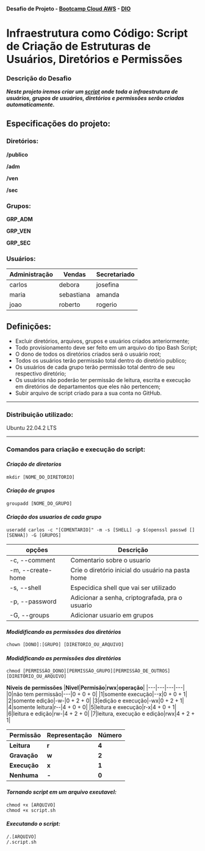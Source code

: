 #### Desafio de Projeto - [Bootcamp Cloud AWS](https://www.dio.me/bootcamp/bootcamp-cloud-aws?ref=CG&utm_source=youtube&utm_medium=organic&utm_campaign=bootcamp_cloud_aws&utm_content=description) - [DIO](https://www.dio.me/)
# Infraestrutura como Código: Script de Criação de Estruturas de Usuários, Diretórios e Permissões

### Descrição do Desafio 
***Neste projeto iremos criar um [script](https://github.com/Brunarquino/dp01-dio-IaC-linux-baws/blob/main/script.sh) onde toda a infraestrutura de usuários, grupos de usuários, diretórios e permissões serão criadas automaticamente.***

## Especificações do projeto:
### **Diretórios:**

**/publico**

**/adm**

**/ven**

**/sec**

### **Grupos:**

**GRP_ADM**

**GRP_VEN**

**GRP_SEC**

### **Usuários:**

| **Administração** | **Vendas** | **Secretariado** |
| --- | --- | --- |
| carlos | debora | josefina |
| maria | sebastiana | amanda |
| joao | roberto | rogerio |

## **Definições:**

- Excluir diretórios, arquivos, grupos e usuários criados anteriormente;
- Todo provisionamento deve ser feito em um arquivo do tipo Bash Script;
- O dono de todos os diretórios criados será o usuário root;
- Todos os usuários terão permissão total dentro do diretório publico;
- Os usuários de cada grupo terão permissão total dentro de seu respectivo diretório;
- Os usuários não poderão ter permissão de leitura, escrita e execução em diretórios de departamentos que eles não pertencem;
- Subir arquivo de script criado para a sua conta no GitHub.

---
### Distribuição utilizado:
Ubuntu 22.04.2 LTS

---

### Comandos para criação e execução do script:
#### ***Criação de diretorios***
```
mkdir [NOME_DO_DIRETORIO]
```
#### ***Criação de grupos***
```
groupadd [NOME_DO_GRUPO]
```
#### ***Criação dos usuarios de cada grupo***
```
useradd carlos -c "[COMENTARIO]" -m -s [SHELL] -p $(openssl passwd [] [SENHA]) -G [GRUPOS]
```
|**opções**|**Descrição**|
|---|---|
|-c, --comment |Comentario sobre o usuario|
|-m, --create-home| Crie o diretório inicial do usuário na pasta home|
|-s, --shell |Especidica  shell que vai ser utilizado|
|-p, --password|Adicionar a senha, criptografada, pra o usuario|
|-G, --groups| Adicionar usuario em grupos|
#### ***Modidificando as permissões dos diretórios***
```
chown [DONO]:[GRUPO] [DIRETORIO_OU_ARQUIVO]
```
#### ***Modidificando as permissões dos diretórios***
```
chmod [PERMISSÃO_DONO][PERMISSÃO_GRUPO][PERMISSÃO_DE_OUTROS] [DIRETÓRIO_OU_ARQUIVO]
```
**Níveis de permissões**
|**Nivel**|**Permisão**|**rwx**|**operação**|
|---|---|---|---|
|0|não tem permissão|---|0 + 0 + 0|
|1|somente execução|--x|0 + 0 + 1|
|2|somente edição|-w-|0 + 2 + 0|
|3|edição e execução|-wx|0 + 2 + 1|
|4|somente leitura|r--|4 + 0 + 0|
|5|leitura e execução|r-x|4 + 0 + 1|
|6|leitura e edição|rw-|4 + 2 + 0|
|7|leitura, execução e edição|rwx|4 + 2 + 1|

|**Permissão**|**Representação**|**Número**|
|---|---|---|
|**Leitura**|**r**|**4**|
|**Gravação**|**w**|**2**|
|**Execução**|**x**|**1**|
|**Nenhuma**| **-**|**0**|

#### ***Tornando script em um arquivo exeutavel:***
```
chmod +x [ARQUIVO]
chmod +x script.sh
```

#### ***Executando o script:***
```
/.[ARQUIVO]
/.script.sh
```

